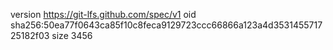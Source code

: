 version https://git-lfs.github.com/spec/v1
oid sha256:50ea77f0643ca85f10c8feca9129723ccc66866a123a4d353145571725182f03
size 3456
